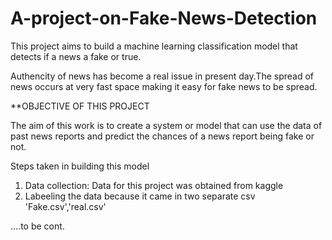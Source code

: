 # A-project-on-Fake-News-Detection
This project aims to build a machine learning classification model that detects if a news a fake or true.

Authencity of news has become a real issue in present day.The spread of news occurs at very fast space making it easy for fake news to be spread.

**OBJECTIVE OF THIS PROJECT

The aim of this work is to create a system or model that can use the data of past news reports and predict the chances of a news report being fake or not.

Steps taken in building this model
1. Data collection: Data for this project was obtained from kaggle
2. Labeeling the data because it came in two separate csv 'Fake.csv','real.csv'

....to be cont.
